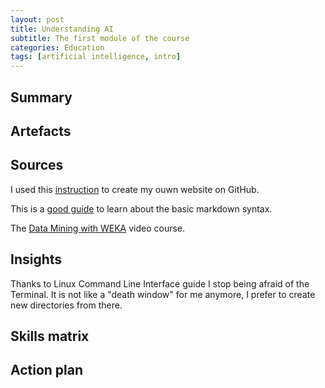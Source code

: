 ```yaml
---
layout: post
title: Understanding AI
subtitle: The first module of the course
categories: Education
tags: [artificial intelligence, intro]
---
```



## Summary

## Artefacts

## Sources

I used this [instruction](https://www.youtube.com/watch?v=TRIys0HLJuU) to create my ouwn website on GitHub.

This is a [good guide](https://www.markdownguide.org/basic-syntax/) to learn about the basic markdown syntax.

The [Data Mining with WEKA](https://youtu.be/LcHw2ph6bss) video course.
## Insights

Thanks to Linux Command Line Interface guide I stop being afraid of the Terminal.
It is not like a "death window" for me anymore, I prefer to create new directories from there.

## Skills matrix

## Action plan 
